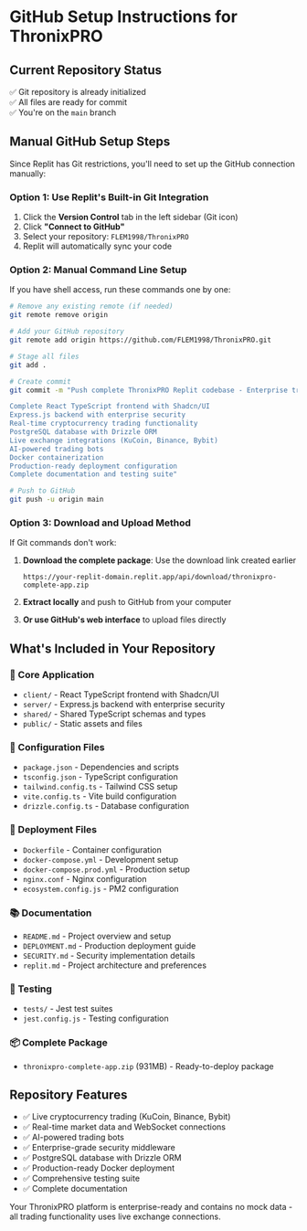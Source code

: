 # GitHub Setup Instructions for ThronixPRO

## Current Repository Status
✅ Git repository is already initialized  
✅ All files are ready for commit  
✅ You're on the `main` branch  

## Manual GitHub Setup Steps

Since Replit has Git restrictions, you'll need to set up the GitHub connection manually:

### Option 1: Use Replit's Built-in Git Integration
1. Click the **Version Control** tab in the left sidebar (Git icon)
2. Click **"Connect to GitHub"**
3. Select your repository: `FLEM1998/ThronixPRO`
4. Replit will automatically sync your code

### Option 2: Manual Command Line Setup
If you have shell access, run these commands one by one:

```bash
# Remove any existing remote (if needed)
git remote remove origin

# Add your GitHub repository
git remote add origin https://github.com/FLEM1998/ThronixPRO.git

# Stage all files
git add .

# Create commit
git commit -m "Push complete ThronixPRO Replit codebase - Enterprise trading platform

Complete React TypeScript frontend with Shadcn/UI
Express.js backend with enterprise security  
Real-time cryptocurrency trading functionality
PostgreSQL database with Drizzle ORM
Live exchange integrations (KuCoin, Binance, Bybit)
AI-powered trading bots
Docker containerization
Production-ready deployment configuration
Complete documentation and testing suite"

# Push to GitHub
git push -u origin main
```

### Option 3: Download and Upload Method
If Git commands don't work:

1. **Download the complete package**: Use the download link created earlier
   ```
   https://your-replit-domain.replit.app/api/download/thronixpro-complete-app.zip
   ```

2. **Extract locally** and push to GitHub from your computer

3. **Or use GitHub's web interface** to upload files directly

## What's Included in Your Repository

### 📁 Core Application
- `client/` - React TypeScript frontend with Shadcn/UI
- `server/` - Express.js backend with enterprise security
- `shared/` - Shared TypeScript schemas and types
- `public/` - Static assets and files

### 🔧 Configuration Files
- `package.json` - Dependencies and scripts
- `tsconfig.json` - TypeScript configuration
- `tailwind.config.ts` - Tailwind CSS setup
- `vite.config.ts` - Vite build configuration
- `drizzle.config.ts` - Database configuration

### 🐳 Deployment Files
- `Dockerfile` - Container configuration
- `docker-compose.yml` - Development setup
- `docker-compose.prod.yml` - Production setup
- `nginx.conf` - Nginx configuration
- `ecosystem.config.js` - PM2 configuration

### 📚 Documentation
- `README.md` - Project overview and setup
- `DEPLOYMENT.md` - Production deployment guide
- `SECURITY.md` - Security implementation details
- `replit.md` - Project architecture and preferences

### 🧪 Testing
- `tests/` - Jest test suites
- `jest.config.js` - Testing configuration

### 📦 Complete Package
- `thronixpro-complete-app.zip` (931MB) - Ready-to-deploy package

## Repository Features
- ✅ Live cryptocurrency trading (KuCoin, Binance, Bybit)
- ✅ Real-time market data and WebSocket connections
- ✅ AI-powered trading bots
- ✅ Enterprise-grade security middleware
- ✅ PostgreSQL database with Drizzle ORM
- ✅ Production-ready Docker deployment
- ✅ Comprehensive testing suite
- ✅ Complete documentation

Your ThronixPRO platform is enterprise-ready and contains no mock data - all trading functionality uses live exchange connections.